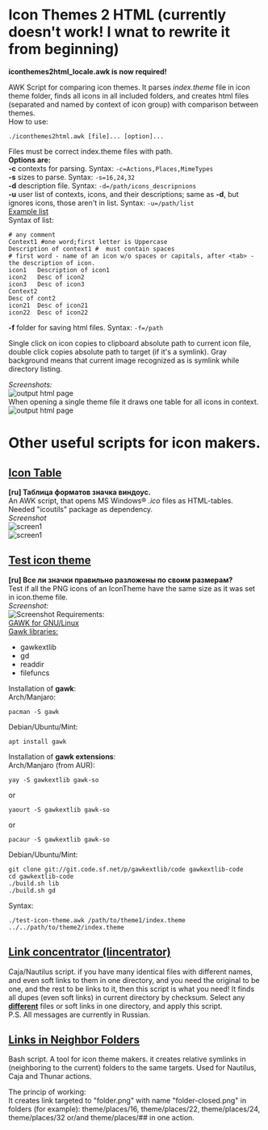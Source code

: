 # Icon Themes 2 HTML (currently doesn't work! I wnat to rewrite it from beginning)

**iconthemes2html_locale.awk is now required!**

AWK Script for comparing icon themes. It parses *index.theme* file in icon theme folder, finds all icons in all included folders, and creates html files (separated and named by context of icon group) with comparison between themes.<br>How to use:
```
./iconthemes2html.awk [file]... [option]...
```

Files must be correct index.theme files with path.
<br>**Options are:**<br>
**-c** contexts for parsing. Syntax: `-c=Actions,Places,MimeTypes`<br>
**-s** sizes to parse. Syntax: `-s=16,24,32`<br>
**-d** description file. Syntax: `-d=/path/icons_descripnions`<br>
**-u** user list of contexts, icons, and their descriptions; same as **-d**, but ignores icons, those aren't in list. Syntax: `-u=/path/list`<br>
[Example list](icons_descriptions)<br>
Syntax of list:<br>

```
# any comment
Context1 #one word;first letter is Uppercase
Description of context1 #  must contain spaces
# first word - name of an icon w/o spaces or capitals, after <tab> - the description of icon.
icon1	Description of icon1
icon2	Desc of icon2
icon3	Desc of icon3
Context2
Desc of cont2
icon21	Desc of icon21
icon22	Desc of icon22
```

**-f** folder for saving html files. Syntax: `-f=/path`<br>

Single click on icon copies to clipboard absolute path to current icon file, double click copies absolute path to target (if it's a symlink).
Gray background means that current image recognized as is symlink while directory listing.<br>

*Screenshots:*<br>
![output html page](ith2html.png)<br>
When opening a single theme file it draws one table for all icons in context.<br>
![output html page](ith2html_single.png)

# Other useful scripts for icon makers.
## [Icon Table](icontable.awk)
**[ru] Таблица форматов значка виндоус.**<br>
An AWK script, that opens MS Windows® *.ico* files as HTML-tables.<br>
Needed "icoutils" package as dependency.<br>
*Screenshot*<br>
![screen1](./icontable_muz.png "folder-music")<br>
![screen1](./icontable_foxit.png "foxit reader")

## [Test icon theme](test-icon-theme.awk)
**[ru] Все ли значки правильно разложены по своим размерам?**<br>
Test if all the PNG icons of an IconTheme have the same size as it was set in icon.theme file.<br>
*Screenshot:*<br>
![Screenshot](test-icon-theme.png)
Requirements:<br>
[GAWK for GNU/Linux](https://www.gnu.org/software/gawk/)<br>
[Gawk libraries:](https://sourceforge.net/projects/gawkextlib/files/)
* gawkextlib
* gd
* readdir
* filefuncs

Installation of **gawk**:<br>
Arch/Manjaro:
```
pacman -S gawk
```
Debian/Ubuntu/Mint:
```
apt install gawk
```
Installation of **gawk extensions**:<br>
Arch/Manjaro (from AUR):
```
yay -S gawkextlib gawk-so
```
or
```
yaourt -S gawkextlib gawk-so
```
or
```
pacaur -S gawkextlib gawk-so
```

Debian/Ubuntu/Mint:
```
git clone git://git.code.sf.net/p/gawkextlib/code gawkextlib-code
cd gawkextlib-code
./build.sh lib
./build.sh gd
```

Syntax:
```
./test-icon-theme.awk /path/to/theme1/index.theme ../../path/to/theme2/index.theme
```
## [Link concentrator (lincentrator)](lincentrator.sh)
Caja/Nautilus script. if you have many identical files with different names, and even soft links to them in one directory, and you need the original to be one, and the rest to be links to it, then this script is what you need! It finds all dupes (even soft links) in current directory by checksum. Select any **<u>different</u>** files or soft links in one directory, and apply this script.<br>P.S. All messages are currently in Russian.

## [Links in Neighbor Folders](link_in_nb_folders.sh)
Bash script. A tool for icon theme makers. it creates relative symlinks in (neighboring to the current) folders to the same targets. Used for Nautilus, Caja and Thunar actions.

The princip of working:<br>
It creates link targeted to "folder.png" with name "folder-closed.png" in folders (for example): theme/places/16, theme/places/22, theme/places/24, theme/places/32 or/and theme/places/## in one action.